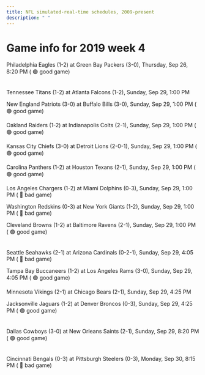 ```yaml
---
title: NFL simulated-real-time schedules, 2009-present
description: " "
---
```


# Game info for 2019 week 4

Philadelphia Eagles (1-2) at Green Bay Packers (3-0), Thursday, Sep 26, 8:20 PM (	:green_circle: good game)

<br/>Tennessee Titans (1-2) at Atlanta Falcons (1-2), Sunday, Sep 29, 1:00 PM

New England Patriots (3-0) at Buffalo Bills (3-0), Sunday, Sep 29, 1:00 PM (	:green_circle: good game)

Oakland Raiders (1-2) at Indianapolis Colts (2-1), Sunday, Sep 29, 1:00 PM (	:green_circle: good game)

Kansas City Chiefs (3-0) at Detroit Lions (2-0-1), Sunday, Sep 29, 1:00 PM (	:green_circle: good game)

Carolina Panthers (1-2) at Houston Texans (2-1), Sunday, Sep 29, 1:00 PM (	:green_circle: good game)

Los Angeles Chargers (1-2) at Miami Dolphins (0-3), Sunday, Sep 29, 1:00 PM (	:red_circle: bad game)

Washington Redskins (0-3) at New York Giants (1-2), Sunday, Sep 29, 1:00 PM (	:red_circle: bad game)

Cleveland Browns (1-2) at Baltimore Ravens (2-1), Sunday, Sep 29, 1:00 PM (	:green_circle: good game)

<br/>Seattle Seahawks (2-1) at Arizona Cardinals (0-2-1), Sunday, Sep 29, 4:05 PM (	:red_circle: bad game)

Tampa Bay Buccaneers (1-2) at Los Angeles Rams (3-0), Sunday, Sep 29, 4:05 PM (	:green_circle: good game)

Minnesota Vikings (2-1) at Chicago Bears (2-1), Sunday, Sep 29, 4:25 PM

Jacksonville Jaguars (1-2) at Denver Broncos (0-3), Sunday, Sep 29, 4:25 PM (	:green_circle: good game)

<br/>Dallas Cowboys (3-0) at New Orleans Saints (2-1), Sunday, Sep 29, 8:20 PM (	:green_circle: good game)

<br/>Cincinnati Bengals (0-3) at Pittsburgh Steelers (0-3), Monday, Sep 30, 8:15 PM (	:red_circle: bad game)

